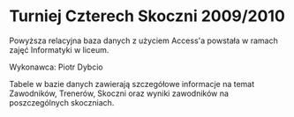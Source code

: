 Turniej Czterech Skoczni 2009/2010
==================================

Powyższa relacyjna baza danych z użyciem Access'a powstała w ramach zajęć Informatyki w liceum.

Wykonawca: Piotr Dybcio

Tabele w bazie danych zawierają szczegółowe informacje na temat Zawodników, Trenerów, Skoczni oraz wyniki zawodników na poszczególnych skoczniach.
